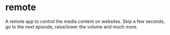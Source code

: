 # remote
A remote app to control the media content on websites. Skip a few seconds, go to the next episode, raise/lower the volume and much more.
